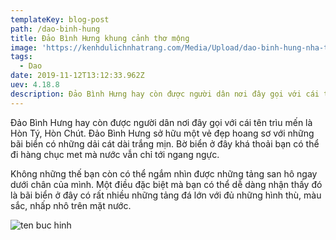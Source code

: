 ```yaml
---
templateKey: blog-post
path: /dao-binh-hung
title: Đảo Bình Hưng khung cảnh thơ mộng
image: 'https://kenhdulichnhatrang.com/Media/Upload/dao-binh-hung-nha-trang-1.jpg' 
tags:
  - Dao
date: 2019-11-12T13:12:33.962Z
uev: 4.18.8
description: Đảo Bình Hưng hay còn được người dân nơi đây gọi với cái tên trìu mến là Hòn Tý, Hòn Chút.
---
```


Đảo Bình Hưng hay còn được người dân nơi đây gọi với cái tên trìu mến là Hòn Tý, Hòn Chút. Đảo Bình Hưng sở hữu một vẻ đẹp hoang sơ với những bãi biển có những dải cát dài trắng mịn. Bờ biển ở đây khá thoải bạn có thể đi hàng chục met mà nước vẫn chỉ tới ngang ngực. 

Không những thế bạn còn có thể ngắm nhìn được những tảng san hô ngay dưới chân của mình. Một điều đặc biệt mà bạn có thể dễ dàng nhận thấy đó là bãi biển ở đây có rất nhiều những tảng đá lớn với đủ những hình thù, màu sắc, nhấp nhô trên mặt nước.

![ten buc hinh](https://thodianhatrang.vn/Media/Articles/040918061531/Gallery/tour-dao-binh-hung-5.jpg?width=786&height=590&quality=80&mode=crop "ten buc hinh")






